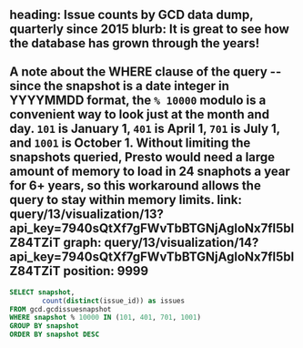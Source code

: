 heading: Issue counts by GCD data dump, quarterly since 2015
blurb: It is great to see how the database has grown through the years!<br/><br/><span class="note">A note about the WHERE clause of the query -- since the snapshot is a date integer in YYYYMMDD format, the <code>% 10000</code> modulo is a convenient way to look just at the month and day. <code>101</code> is January 1, <code>401</code> is April 1, <code>701</code> is July 1, and <code>1001</code> is October 1. Without limiting the snapshots queried, Presto would need a large amount of memory to load in 24 snaphots a year for 6+ years, so this workaround allows the query to stay within memory limits.</span>
link: query/13/visualization/13?api_key=7940sQtXf7gFWvTbBTGNjAgloNx7fI5blZ84TZiT
graph: query/13/visualization/14?api_key=7940sQtXf7gFWvTbBTGNjAgloNx7fI5blZ84TZiT
position: 9999
---
```sql
SELECT snapshot,
        count(distinct(issue_id)) as issues
FROM gcd.gcdissuesnapshot
WHERE snapshot % 10000 IN (101, 401, 701, 1001)
GROUP BY snapshot
ORDER BY snapshot DESC
```

